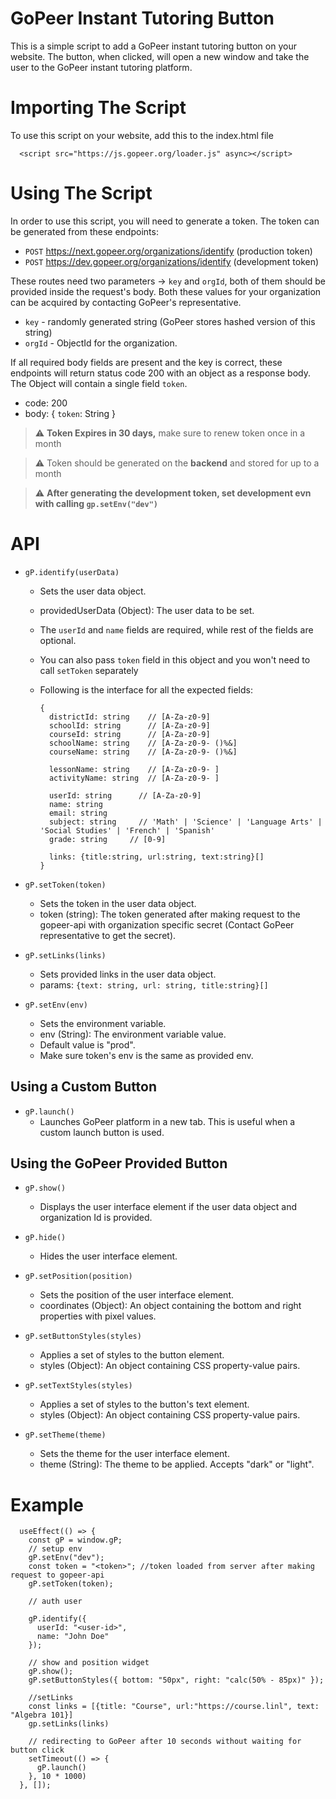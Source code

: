 # GoPeer Instant Tutoring Button

This is a simple script to add a GoPeer instant tutoring button on your website. The button, when clicked, will open a new window and take the user to the GoPeer instant tutoring platform.

# Importing The Script

To use this script on your website, add this to the index.html file

```
  <script src="https://js.gopeer.org/loader.js" async></script>
```

# Using The Script

In order to use this script, you will need to generate a token. The token can be generated from these endpoints:

- `POST` https://next.gopeer.org/organizations/identify (production token)
- `POST` https://dev.gopeer.org/organizations/identify (development token)

These routes need two parameters -> `key` and `orgId`, both of them should be provided inside the request's body. Both these values for your organization can be acquired by contacting GoPeer's representative.

- `key` - randomly generated string (GoPeer stores hashed version of this string)
- `orgId` - ObjectId for the organization.

If all required body fields are present and the key is correct, these endpoints will return status code 200 with an object as a response body. The Object will contain a single field `token`.

- code: 200
- body: { `token`: String }


> :warning: **Token Expires in 30 days,** make sure to renew token once in a month

> :warning: Token should be generated on the **backend** and stored for up to a month

> :warning: **After generating the development token, set development evn with calling `gp.setEnv("dev")`**

# API

- `gP.identify(userData)`
  - Sets the user data object.
  - providedUserData (Object): The user data to be set.
  - The `userId` and `name` fields are required, while rest of the fields are optional.
  - You can also pass `token` field in this object and you won't need to call `setToken` separately
  - Following is the interface for all the expected fields:

    ```
    {
      districtId: string    // [A-Za-z0-9]
      schoolId: string      // [A-Za-z0-9]
      courseId: string      // [A-Za-z0-9]
      schoolName: string    // [A-Za-z0-9- ()%&]
      courseName: string    // [A-Za-z0-9- ()%&]

      lessonName: string    // [A-Za-z0-9- ]
      activityName: string  // [A-Za-z0-9- ]

      userId: string      // [A-Za-z0-9]
      name: string
      email: string
      subject: string     // 'Math' | 'Science' | 'Language Arts' | 'Social Studies' | 'French' | 'Spanish'
      grade: string     // [0-9]

      links: {title:string, url:string, text:string}[]
    }
    ```

- `gP.setToken(token)`
  - Sets the token in the user data object.
  - token (string): The token generated after making request to the gopeer-api with organization specific secret (Contact GoPeer representative to get the secret).

- `gP.setLinks(links)`
  - Sets provided links in the user data object.
  - params: `{text: string, url: string, title:string}[]`

- `gP.setEnv(env)`
  - Sets the environment variable.
  - env (String): The environment variable value.
  - Default value is "prod".
  - Make sure token's env is the same as provided env.

## Using a Custom Button

- `gP.launch()`
  - Launches GoPeer platform in a new tab. This is useful when a custom launch button is used.

## Using the GoPeer Provided Button

- `gP.show()`
  - Displays the user interface element if the user data object and organization Id is provided.

- `gP.hide()`
  - Hides the user interface element.

- `gP.setPosition(position)`
  - Sets the position of the user interface element.
  - coordinates (Object): An object containing the bottom and right properties with pixel values.

- `gP.setButtonStyles(styles)`
  - Applies a set of styles to the button element.
  - styles (Object): An object containing CSS property-value pairs.

- `gP.setTextStyles(styles)`
  - Applies a set of styles to the button's text element.
  - styles (Object): An object containing CSS property-value pairs.

- `gP.setTheme(theme)`
  - Sets the theme for the user interface element.
  - theme (String): The theme to be applied. Accepts "dark" or "light".


# Example

```
  useEffect(() => {
    const gP = window.gP;
    // setup env
    gP.setEnv("dev");
    const token = "<token>"; //token loaded from server after making request to gopeer-api
    gP.setToken(token);

    // auth user

    gP.identify({
      userId: "<user-id>",
      name: "John Doe"
    });

    // show and position widget
    gP.show();
    gP.setButtonStyles({ bottom: "50px", right: "calc(50% - 85px)" });

    //setLinks
    const links = [{title: "Course", url:"https://course.linl", text: "Algebra 101}]
    gp.setLinks(links)

    // redirecting to GoPeer after 10 seconds without waiting for button click
    setTimeout(() => {
      gP.launch()
    }, 10 * 1000)
  }, []);
```
